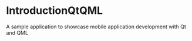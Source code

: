 # IntroductionQtQML
A sample application to showcase mobile application development with Qt and QML
